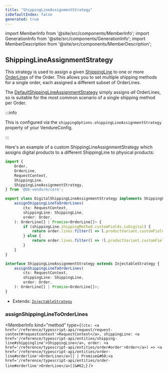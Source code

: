 ```yaml
---
title: "ShippingLineAssignmentStrategy"
isDefaultIndex: false
generated: true
---
```

<!-- This file was generated from the Vendure source. Do not modify. Instead, re-run the "docs:build" script -->
import MemberInfo from '@site/src/components/MemberInfo';
import GenerationInfo from '@site/src/components/GenerationInfo';
import MemberDescription from '@site/src/components/MemberDescription';


## ShippingLineAssignmentStrategy

<GenerationInfo sourceFile="packages/core/src/config/shipping-method/shipping-line-assignment-strategy.ts" sourceLine="52" packageName="@bb-vendure/core" since="2.0.0" />

This strategy is used to assign a given <a href='/reference/typescript-api/entities/shipping-line#shippingline'>ShippingLine</a> to one or more <a href='/reference/typescript-api/entities/order-line#orderline'>OrderLine</a>s of the Order.
This allows you to set multiple shipping methods for a single order, each assigned a different subset of
OrderLines.

The <a href='/reference/typescript-api/shipping/default-shipping-line-assignment-strategy#defaultshippinglineassignmentstrategy'>DefaultShippingLineAssignmentStrategy</a> simply assigns _all_ OrderLines, so is suitable for the
most common scenario of a single shipping method per Order.

:::info

This is configured via the `shippingOptions.shippingLineAssignmentStrategy` property of
your VendureConfig.

:::

Here's an example of a custom ShippingLineAssignmentStrategy which assigns digital products to a
different ShippingLine to physical products:

```ts
import {
    Order,
    OrderLine,
    RequestContext,
    ShippingLine,
    ShippingLineAssignmentStrategy,
} from '@bb-vendure/core';

export class DigitalShippingLineAssignmentStrategy implements ShippingLineAssignmentStrategy {
    assignShippingLineToOrderLines(
        ctx: RequestContext,
        shippingLine: ShippingLine,
        order: Order,
    ): OrderLine[] | Promise<OrderLine[]> {
        if (shippingLine.shippingMethod.customFields.isDigital) {
            return order.lines.filter(l => l.productVariant.customFields.isDigital);
        } else {
            return order.lines.filter(l => !l.productVariant.customFields.isDigital);
        }
    }
}
```

```ts title="Signature"
interface ShippingLineAssignmentStrategy extends InjectableStrategy {
    assignShippingLineToOrderLines(
        ctx: RequestContext,
        shippingLine: ShippingLine,
        order: Order,
    ): OrderLine[] | Promise<OrderLine[]>;
}
```
* Extends: <code><a href='/reference/typescript-api/common/injectable-strategy#injectablestrategy'>InjectableStrategy</a></code>



<div className="members-wrapper">

### assignShippingLineToOrderLines

<MemberInfo kind="method" type={`(ctx: <a href='/reference/typescript-api/request/request-context#requestcontext'>RequestContext</a>, shippingLine: <a href='/reference/typescript-api/entities/shipping-line#shippingline'>ShippingLine</a>, order: <a href='/reference/typescript-api/entities/order#order'>Order</a>) => <a href='/reference/typescript-api/entities/order-line#orderline'>OrderLine</a>[] | Promise&#60;<a href='/reference/typescript-api/entities/order-line#orderline'>OrderLine</a>[]&#62;`}   />




</div>

